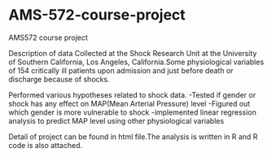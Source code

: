 # AMS-572-course-project
AMS572 course project

Description of data
Collected at the Shock Research Unit at the University of Southern California, Los Angeles, California.Some physiological variables of 154 critically ill patients upon admission and just before death or discharge because of shocks.

Performed various hypotheses related to shock data.
-Tested if gender or shock has any effect on MAP(Mean Arterial Pressure) level
-Figured out which gender is more vulnerable to shock
-implemented linear regression analysis to predict MAP level using other physiological variables

Detail of project can be found in html file.The analysis is written in R and R code is also attached.
